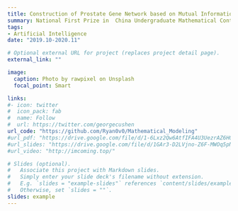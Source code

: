 ```yaml
---
title: Construction of Prostate Gene Network based on Mutual Information
summary: National First Prize in  China Undergraduate Mathematical Contest in Modeling 
tags:
- Artificial Intelligence
date: "2019.10-2020.11"

# Optional external URL for project (replaces project detail page).
external_link: ""

image:
  caption: Photo by rawpixel on Unsplash
  focal_point: Smart

links:
#- icon: twitter
#  icon_pack: fab
#  name: Follow
#  url: https://twitter.com/georgecushen
url_code: "https://github.com/Ryan0v0/Mathematical_Modeling"
#url_pdf: "https://drive.google.com/file/d/1-6Lxz2Qw6AtfIFA4U3UezrAZ6H0ZARCA/view"
#url_slides: "https://drive.google.com/file/d/1GAr3-D2LVjno-Z6F-MWOq5pNh0MtvZMs/view"
#url_video: "http://imcoming.top/"

# Slides (optional).
#   Associate this project with Markdown slides.
#   Simply enter your slide deck's filename without extension.
#   E.g. `slides = "example-slides"` references `content/slides/example-slides.md`.
#   Otherwise, set `slides = ""`.
slides: example
---
```

